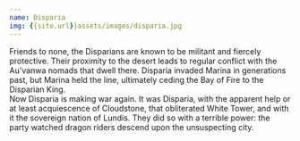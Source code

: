 ```yaml
---
name: Disparia
img: {{site.url}}assets/images/disparia.jpg
---
```

Friends to none, the Disparians are known to be militant and fiercely protective. Their proximity to the desert leads to regular conflict with the Au'vanwa nomads that dwell there. Disparia invaded Marina in generations past, but Marina held the line, ultimately ceding the Bay of Fire to the Disparian King.<br>Now Disparia is making war again. It was Disparia, with the apparent help or at least acquiescence of Cloudstone, that obliterated White Tower, and with it the sovereign nation of Lundis. They did so with a terrible power: the party watched dragon riders descend upon the unsuspecting city. 